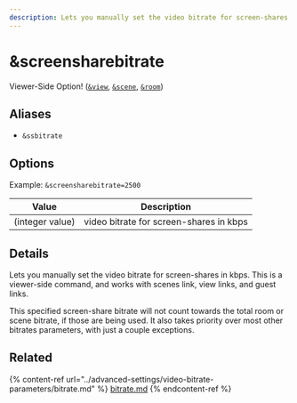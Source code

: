 ```yaml
---
description: Lets you manually set the video bitrate for screen-shares
---
```


# \&screensharebitrate

Viewer-Side Option! ([`&view`](../advanced-settings/view-parameters/view.md), [`&scene`](../advanced-settings/view-parameters/scene.md), [`&room`](../general-settings/room.md))

## Aliases

* `&ssbitrate`

## Options

Example: `&screensharebitrate=2500`

| Value           | Description                             |
| --------------- | --------------------------------------- |
| (integer value) | video bitrate for screen-shares in kbps |

## Details

Lets you manually set the video bitrate for screen-shares in kbps. This is a viewer-side command, and works with scenes link, view links, and guest links.

This specified screen-share bitrate will not count towards the total room or scene bitrate, if those are being used. It also takes priority over most other bitrates parameters, with just a couple exceptions.

## Related

{% content-ref url="../advanced-settings/video-bitrate-parameters/bitrate.md" %}
[bitrate.md](../advanced-settings/video-bitrate-parameters/bitrate.md)
{% endcontent-ref %}
